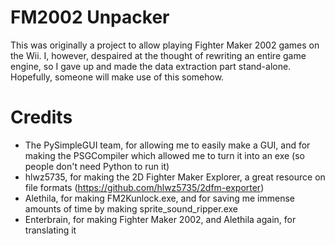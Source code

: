 # FM2002 Unpacker
This was originally a project to allow playing Fighter Maker 2002 games on the Wii. I, however, despaired at the thought of
rewriting an entire game engine, so I gave up and made the data extraction part stand-alone. Hopefully, someone will make
use of this somehow.

# Credits
- The PySimpleGUI team, for allowing me to easily make a GUI, and for making the PSGCompiler
which allowed me to turn it into an exe (so people don't need Python to run it)
- hlwz5735, for making the 2D Fighter Maker Explorer, a great resource on file formats (https://github.com/hlwz5735/2dfm-exporter)
- Alethila, for making FM2Kunlock.exe, and for saving me immense amounts of time by making sprite_sound_ripper.exe
- Enterbrain, for making Fighter Maker 2002, and Alethila again, for translating it

